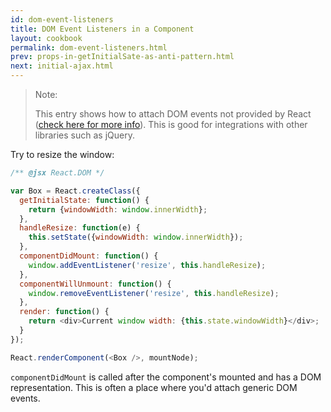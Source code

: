 ```yaml
---
id: dom-event-listeners
title: DOM Event Listeners in a Component
layout: cookbook
permalink: dom-event-listeners.html
prev: props-in-getInitialSate-as-anti-pattern.html
next: initial-ajax.html
---
```


> Note:
>
> This entry shows how to attach DOM events not provided by React ([check here for more info](/react/docs/cookbook/events.html)). This is good for integrations with other libraries such as jQuery.

Try to resize the window:

```js
/** @jsx React.DOM */

var Box = React.createClass({
  getInitialState: function() {
    return {windowWidth: window.innerWidth};
  },
  handleResize: function(e) {
    this.setState({windowWidth: window.innerWidth});
  },
  componentDidMount: function() {
    window.addEventListener('resize', this.handleResize);
  },
  componentWillUnmount: function() {
    window.removeEventListener('resize', this.handleResize);
  },
  render: function() {
    return <div>Current window width: {this.state.windowWidth}</div>;
  }
});

React.renderComponent(<Box />, mountNode);
```

`componentDidMount` is called after the component's mounted and has a DOM representation. This is often a place where you'd attach generic DOM events.
